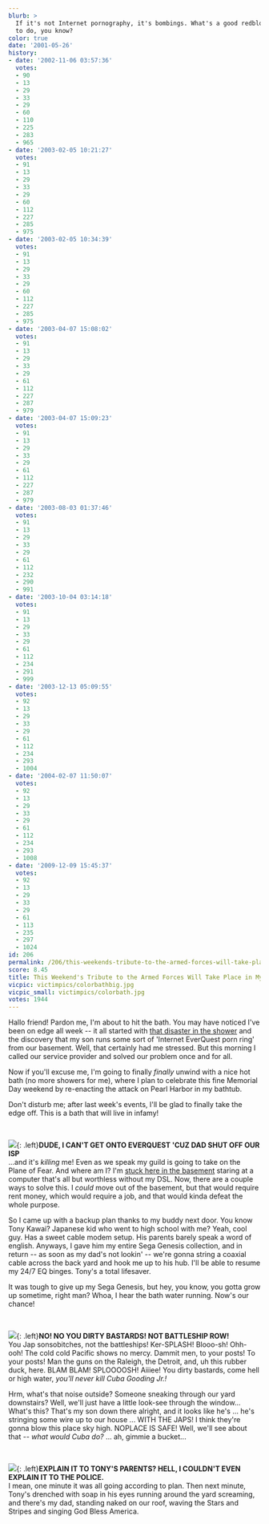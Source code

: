 ```yaml
---
blurb: >
  If it's not Internet pornography, it's bombings. What's a good redblooded American
  to do, you know?
color: true
date: '2001-05-26'
history:
- date: '2002-11-06 03:57:36'
  votes:
  - 90
  - 13
  - 29
  - 33
  - 29
  - 60
  - 110
  - 225
  - 283
  - 965
- date: '2003-02-05 10:21:27'
  votes:
  - 91
  - 13
  - 29
  - 33
  - 29
  - 60
  - 112
  - 227
  - 285
  - 975
- date: '2003-02-05 10:34:39'
  votes:
  - 91
  - 13
  - 29
  - 33
  - 29
  - 60
  - 112
  - 227
  - 285
  - 975
- date: '2003-04-07 15:08:02'
  votes:
  - 91
  - 13
  - 29
  - 33
  - 29
  - 61
  - 112
  - 227
  - 287
  - 979
- date: '2003-04-07 15:09:23'
  votes:
  - 91
  - 13
  - 29
  - 33
  - 29
  - 61
  - 112
  - 227
  - 287
  - 979
- date: '2003-08-03 01:37:46'
  votes:
  - 91
  - 13
  - 29
  - 33
  - 29
  - 61
  - 112
  - 232
  - 290
  - 991
- date: '2003-10-04 03:14:18'
  votes:
  - 91
  - 13
  - 29
  - 33
  - 29
  - 61
  - 112
  - 234
  - 291
  - 999
- date: '2003-12-13 05:09:55'
  votes:
  - 92
  - 13
  - 29
  - 33
  - 29
  - 61
  - 112
  - 234
  - 293
  - 1004
- date: '2004-02-07 11:50:07'
  votes:
  - 92
  - 13
  - 29
  - 33
  - 29
  - 61
  - 112
  - 234
  - 293
  - 1008
- date: '2009-12-09 15:45:37'
  votes:
  - 92
  - 13
  - 29
  - 33
  - 29
  - 61
  - 113
  - 235
  - 297
  - 1024
id: 206
permalink: /206/this-weekends-tribute-to-the-armed-forces-will-take-place-in-my-bathtub/
score: 8.45
title: This Weekend's Tribute to the Armed Forces Will Take Place in My Bathtub.
vicpic: victimpics/colorbathbig.jpg
vicpic_small: victimpics/colorbath.jpg
votes: 1944
---
```


Hallo friend! Pardon me, I'm about to hit the bath. You may have noticed
I've been on edge all week -- it all started with [that disaster in the
shower](%ARTICLE[195]%) and the discovery that my son runs some sort
of 'Internet EverQuest porn ring' from our basement. Well, that
certainly had me stressed. But this morning I called our service
provider and solved our problem once and for all.

Now if you'll excuse me, I'm going to finally *finally* unwind with a
nice hot bath (no more showers for me), where I plan to celebrate this
fine Memorial Day weekend by re-enacting the attack on Pearl Harbor in
my bathtub.

Don't disturb me; after last week's events, I'll be glad to finally take
the edge off. This is a bath that will live in infamy!

&nbsp;

[![](img/victimpics/eqbasement.gif)](%ARTICLE[92]%){: .left}**DUDE, I CAN'T
GET ONTO EVERQUEST 'CUZ DAD SHUT OFF OUR ISP**  
 ...and it's *killing* me! Even as we speak my guild is going to take on
the Plane of Fear. And where am I? I'm [stuck here in the
basement](%ARTICLE[92]%) staring at a computer that's all but
worthless without my DSL. Now, there are a couple ways to solve this. I
*could* move out of the basement, but that would require rent money,
which would require a job, and that would kinda defeat the whole
purpose.

So I came up with a backup plan thanks to my buddy next door. You know
Tony Kawai? Japanese kid who went to high school with me? Yeah, cool
guy. Has a sweet cable modem setup. His parents barely speak a word of
english. Anyways, I gave him my entire Sega Genesis collection, and in
return -- as soon as my dad's not lookin' -- we're gonna string a
coaxial cable across the back yard and hook me up to his hub. I'll be
able to resume my 24/7 EQ binges. Tony's a total lifesaver.

It was tough to give up my Sega Genesis, but hey, you know, you gotta
grow up sometime, right man? Whoa, I hear the bath water running. Now's
our chance!

&nbsp;

[![](img/victimpics/colorbath.jpg)](%ARTICLE[195]%){: .left}**NO! NO YOU
DIRTY BASTARDS! NOT BATTLESHIP ROW!**  
 You Jap sonsobitches, not the battleships! Ker-SPLASH! Blooo-sh!
Ohh-ooh! The cold cold Pacific shows no mercy. Dammit men, to your
posts! To your posts! Man the guns on the Raleigh, the Detroit, and, uh
this rubber duck, here. BLAM BLAM! SPLOOOOSH! Aiiiee! You dirty
bastards, come hell or high water, *you'll never kill Cuba Gooding Jr.!*

Hrm, what's that noise outside? Someone sneaking through our yard
downstairs? Well, we'll just have a little look-see through the
window... What's this? That's my son down there alright, and it looks
like he's ... he's stringing some wire up to our house ... WITH THE
JAPS! I think they're gonna blow this place sky high. NOPLACE IS SAFE!
Well, we'll see about that -- *what would Cuba do?* ... ah, gimmie a
bucket...

&nbsp;

[![](img/victimpics/eqbasement.gif)](%ARTICLE[92]%){: .left}**EXPLAIN IT TO
TONY'S PARENTS? HELL, I COULDN'T EVEN EXPLAIN IT TO THE POLICE.**  
 I mean, one minute it was all going according to plan. Then next
minute, Tony's drenched with soap in his eyes running around the yard
screaming, and there's my dad, standing naked on our roof, waving the
Stars and Stripes and singing God Bless America.
